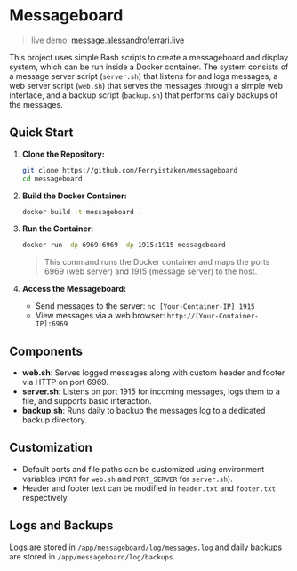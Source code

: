 # Messageboard

> live demo: [message.alessandroferrari.live](https://message.alessandroferrari.live)

This project uses simple Bash scripts to create a messageboard and display system, which can be run inside a Docker container. The system consists of a message server script (`server.sh`) that listens for and logs messages, a web server script (`web.sh`) that serves the messages through a simple web interface, and a backup script (`backup.sh`) that performs daily backups of the messages.

## Quick Start

1. **Clone the Repository:**
   ```bash
   git clone https://github.com/Ferryistaken/messageboard
   cd messageboard
   ```

2. **Build the Docker Container:**
   ```bash
   docker build -t messageboard .
   ```

3. **Run the Container:**
   ```bash
   docker run -dp 6969:6969 -dp 1915:1915 messageboard
   ```

   > This command runs the Docker container and maps the ports 6969 (web server) and 1915 (message server) to the host.

4. **Access the Messageboard:**
   - Send messages to the server: `nc [Your-Container-IP] 1915`
   - View messages via a web browser: `http://[Your-Container-IP]:6969`

## Components

- **web.sh**: Serves logged messages along with custom header and footer via HTTP on port 6969.
- **server.sh**: Listens on port 1915 for incoming messages, logs them to a file, and supports basic interaction.
- **backup.sh**: Runs daily to backup the messages log to a dedicated backup directory.

## Customization

- Default ports and file paths can be customized using environment variables (`PORT` for `web.sh` and `PORT_SERVER` for `server.sh`).
- Header and footer text can be modified in `header.txt` and `footer.txt` respectively.

## Logs and Backups

Logs are stored in `/app/messageboard/log/messages.log` and daily backups are stored in `/app/messageboard/log/backups`.

